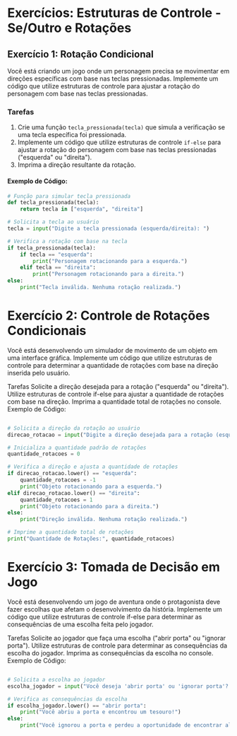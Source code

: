# Exercícios: Estruturas de Controle - Se/Outro e Rotações

## Exercício 1: Rotação Condicional

Você está criando um jogo onde um personagem precisa se movimentar em direções específicas com base nas teclas pressionadas. Implemente um código que utilize estruturas de controle para ajustar a rotação do personagem com base nas teclas pressionadas.

### Tarefas

1. Crie uma função `tecla_pressionada(tecla)` que simula a verificação se uma tecla específica foi pressionada.
2. Implemente um código que utilize estruturas de controle `if-else` para ajustar a rotação do personagem com base nas teclas pressionadas ("esquerda" ou "direita").
3. Imprima a direção resultante da rotação.

#### Exemplo de Código:

```python
# Função para simular tecla pressionada
def tecla_pressionada(tecla):
    return tecla in ["esquerda", "direita"]

# Solicita a tecla ao usuário
tecla = input("Digite a tecla pressionada (esquerda/direita): ")

# Verifica a rotação com base na tecla
if tecla_pressionada(tecla):
    if tecla == "esquerda":
        print("Personagem rotacionando para a esquerda.")
    elif tecla == "direita":
        print("Personagem rotacionando para a direita.")
else:
    print("Tecla inválida. Nenhuma rotação realizada.")
```
# Exercício 2: Controle de Rotações Condicionais
Você está desenvolvendo um simulador de movimento de um objeto em uma interface gráfica. Implemente um código que utilize estruturas de controle para determinar a quantidade de rotações com base na direção inserida pelo usuário.

Tarefas
Solicite a direção desejada para a rotação ("esquerda" ou "direita").
Utilize estruturas de controle if-else para ajustar a quantidade de rotações com base na direção.
Imprima a quantidade total de rotações no console.
Exemplo de Código:
```python

# Solicita a direção da rotação ao usuário
direcao_rotacao = input("Digite a direção desejada para a rotação (esquerda/direita): ")

# Inicializa a quantidade padrão de rotações
quantidade_rotacoes = 0

# Verifica a direção e ajusta a quantidade de rotações
if direcao_rotacao.lower() == "esquerda":
    quantidade_rotacoes = -1
    print("Objeto rotacionando para a esquerda.")
elif direcao_rotacao.lower() == "direita":
    quantidade_rotacoes = 1
    print("Objeto rotacionando para a direita.")
else:
    print("Direção inválida. Nenhuma rotação realizada.")

# Imprime a quantidade total de rotações
print("Quantidade de Rotações:", quantidade_rotacoes)
```

# Exercício 3: Tomada de Decisão em Jogo
Você está desenvolvendo um jogo de aventura onde o protagonista deve fazer escolhas que afetam o desenvolvimento da história. Implemente um código que utilize estruturas de controle if-else para determinar as consequências de uma escolha feita pelo jogador.

Tarefas
Solicite ao jogador que faça uma escolha ("abrir porta" ou "ignorar porta").
Utilize estruturas de controle para determinar as consequências da escolha do jogador.
Imprima as consequências da escolha no console.
Exemplo de Código:
```python

# Solicita a escolha ao jogador
escolha_jogador = input("Você deseja 'abrir porta' ou 'ignorar porta'? ")

# Verifica as consequências da escolha
if escolha_jogador.lower() == "abrir porta":
    print("Você abriu a porta e encontrou um tesouro!")
else:
    print("Você ignorou a porta e perdeu a oportunidade de encontrar algo valioso.")
```
